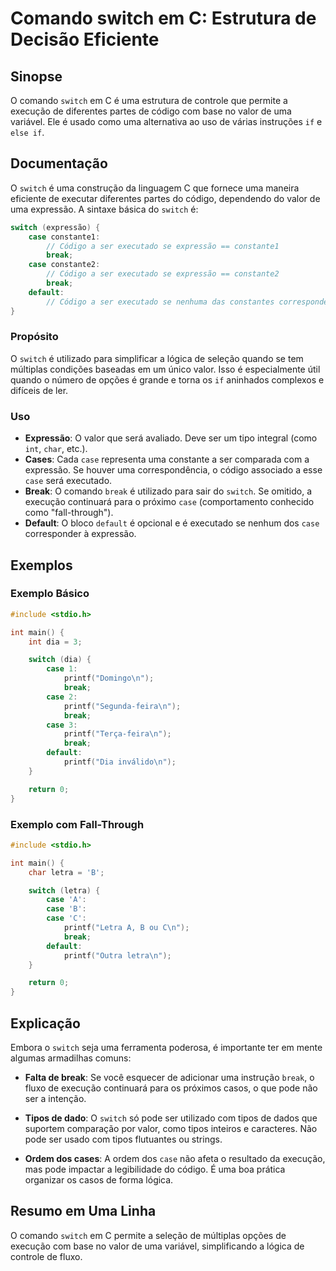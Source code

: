 <!--
Meta Description: # Comando switch em C: Estrutura de Decisão Eficiente ## Sinopse O comando `switch` em C é uma estrutura de controle que permite a execução de diferen...
Meta Keywords: uma, case, switch, break, ser
-->

# Comando switch em C: Estrutura de Decisão Eficiente

## Sinopse
O comando `switch` em C é uma estrutura de controle que permite a execução de diferentes partes de código com base no valor de uma variável. Ele é usado como uma alternativa ao uso de várias instruções `if` e `else if`.

## Documentação
O `switch` é uma construção da linguagem C que fornece uma maneira eficiente de executar diferentes partes do código, dependendo do valor de uma expressão. A sintaxe básica do `switch` é:

```c
switch (expressão) {
    case constante1:
        // Código a ser executado se expressão == constante1
        break;
    case constante2:
        // Código a ser executado se expressão == constante2
        break;
    default:
        // Código a ser executado se nenhuma das constantes corresponder
}
```

### Propósito
O `switch` é utilizado para simplificar a lógica de seleção quando se tem múltiplas condições baseadas em um único valor. Isso é especialmente útil quando o número de opções é grande e torna os `if` aninhados complexos e difíceis de ler.

### Uso
- **Expressão**: O valor que será avaliado. Deve ser um tipo integral (como `int`, `char`, etc.).
- **Cases**: Cada `case` representa uma constante a ser comparada com a expressão. Se houver uma correspondência, o código associado a esse `case` será executado.
- **Break**: O comando `break` é utilizado para sair do `switch`. Se omitido, a execução continuará para o próximo `case` (comportamento conhecido como "fall-through").
- **Default**: O bloco `default` é opcional e é executado se nenhum dos `case` corresponder à expressão.

## Exemplos

### Exemplo Básico
```c
#include <stdio.h>

int main() {
    int dia = 3;

    switch (dia) {
        case 1:
            printf("Domingo\n");
            break;
        case 2:
            printf("Segunda-feira\n");
            break;
        case 3:
            printf("Terça-feira\n");
            break;
        default:
            printf("Dia inválido\n");
    }

    return 0;
}
```

### Exemplo com Fall-Through
```c
#include <stdio.h>

int main() {
    char letra = 'B';

    switch (letra) {
        case 'A':
        case 'B':
        case 'C':
            printf("Letra A, B ou C\n");
            break;
        default:
            printf("Outra letra\n");
    }

    return 0;
}
```

## Explicação
Embora o `switch` seja uma ferramenta poderosa, é importante ter em mente algumas armadilhas comuns:

- **Falta de break**: Se você esquecer de adicionar uma instrução `break`, o fluxo de execução continuará para os próximos casos, o que pode não ser a intenção.
  
- **Tipos de dado**: O `switch` só pode ser utilizado com tipos de dados que suportem comparação por valor, como tipos inteiros e caracteres. Não pode ser usado com tipos flutuantes ou strings.

- **Ordem dos cases**: A ordem dos `case` não afeta o resultado da execução, mas pode impactar a legibilidade do código. É uma boa prática organizar os casos de forma lógica.

## Resumo em Uma Linha
O comando `switch` em C permite a seleção de múltiplas opções de execução com base no valor de uma variável, simplificando a lógica de controle de fluxo.